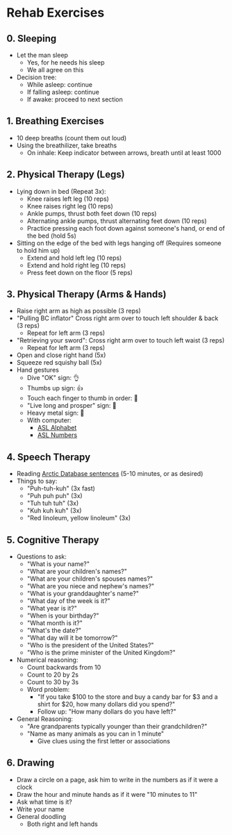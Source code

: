 # Rehab Exercises

## 0. Sleeping
  * Let the man sleep
    * Yes, for he needs his sleep
    * We all agree on this
  * Decision tree:
    * While asleep: continue
    * If falling asleep: continue
    * If awake: proceed to next section

## 1. Breathing Exercises
 * 10 deep breaths (count them out loud) 
 * Using the breathilizer, take breaths 
   * On inhale: Keep indicator between arrows, breath until at least 1000
 
 ## 2. Physical Therapy (Legs)
   * Lying down in bed (Repeat 3x):
      * Knee raises left leg (10 reps)
      * Knee raises right leg (10 reps)
      * Ankle pumps, thrust both feet down (10 reps)
      * Alternating ankle pumps, thrust alternating feet down (10 reps)
      * Practice pressing each foot down against someone's hand, or end of the bed (hold 5s)
   * Sitting on the edge of the bed with legs hanging off (Requires someone to hold him up)
      * Extend and hold left leg (10 reps)
      * Extend and hold right leg (10 reps)
      * Press feet down on the floor (5 reps) 
 
 ## 3. Physical Therapy (Arms & Hands)
   * Raise right arm as high as possible (3 reps)
   * "Pulling BC inflator" Cross right arm over to touch left shoulder & back (3 reps)
     * Repeat for left arm (3 reps)
   * "Retrieving your sword": Cross right arm over to touch left waist (3 reps)
     * Repeat for left arm (3 reps)
   * Open and close right hand (5x)
   * Squeeze red squishy ball (5x)
   * Hand gestures
      * Dive "OK" sign: 👌
      * Thumbs up sign: 👍
      * Touch each finger to thumb in order: 🤌 
      * "Live long and prosper" sign: 🖖 
      * Heavy metal sign: 🤘
      * With computer: 
        * [ASL Alphabet](https://www.youtube.com/watch?v=cGavOVNDj1s)
        * [ASL Numbers](https://www.youtube.com/watch?v=cJ6UFIP-Vt0)

## 4. Speech Therapy
  * Reading [Arctic Database sentences](https://arctic-reader.com/) (5-10 minutes, or as desired)
  * Things to say:
      * "Puh-tuh-kuh" (3x fast)
      * "Puh puh puh" (3x)
      * "Tuh tuh tuh" (3x)
      * "Kuh kuh kuh" (3x)
      * "Red linoleum, yellow linoleum" (3x)
 
 ## 5. Cognitive Therapy
  * Questions to ask:
     * "What is your name?"
     * "What are your children's names?"
     * "What are your children's spouses names?"
     * "What are you niece and nephew's names?"
     * "What is your granddaughter's name?"
     * "What day of the week is it?"
     * "What year is it?"
     * "When is your birthday?"
     * "What month is it?"
     * "What's the date?"
     * "What day will it be tomorrow?"
     * "Who is the president of the United States?"
     * "Who is the prime minister of the United Kingdom?"
  * Numerical reasoning:
     * Count backwards from 10
     * Count to 20 by 2s
     * Count to 30 by 3s 
     * Word problem:
       * "If you take $100 to the store and buy a candy bar for $3 and a shirt for $20, how many dollars did you spend?"
       * Follow up: "How many dollars do you have left?"
  * General Reasoning:
     * "Are grandparents typically younger than their grandchildren?"
     * "Name as many animals as you can in 1 minute"
       * Give clues using the first letter or associations

## 6. Drawing
  * Draw a circle on a page, ask him to write in the numbers as if it were a clock
  * Draw the hour and minute hands as if it were "10 minutes to 11"
  * Ask what time is it?
  * Write your name
  * General doodling
    * Both right and left hands

